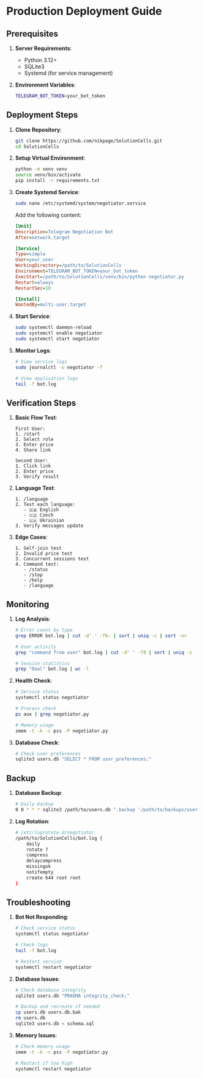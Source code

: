 # Production Deployment Guide

## Prerequisites

1. **Server Requirements**:
   - Python 3.12+
   - SQLite3
   - Systemd (for service management)

2. **Environment Variables**:
   ```bash
   TELEGRAM_BOT_TOKEN=your_bot_token
   ```

## Deployment Steps

1. **Clone Repository**:
   ```bash
   git clone https://github.com/nikpage/SolutionCells.git
   cd SolutionCells
   ```

2. **Setup Virtual Environment**:
   ```bash
   python -m venv venv
   source venv/bin/activate
   pip install -r requirements.txt
   ```

3. **Create Systemd Service**:
   ```bash
   sudo nano /etc/systemd/system/negotiator.service
   ```
   
   Add the following content:
   ```ini
   [Unit]
   Description=Telegram Negotiation Bot
   After=network.target

   [Service]
   Type=simple
   User=your_user
   WorkingDirectory=/path/to/SolutionCells
   Environment=TELEGRAM_BOT_TOKEN=your_bot_token
   ExecStart=/path/to/SolutionCells/venv/bin/python negotiator.py
   Restart=always
   RestartSec=10

   [Install]
   WantedBy=multi-user.target
   ```

4. **Start Service**:
   ```bash
   sudo systemctl daemon-reload
   sudo systemctl enable negotiator
   sudo systemctl start negotiator
   ```

5. **Monitor Logs**:
   ```bash
   # View service logs
   sudo journalctl -u negotiator -f

   # View application logs
   tail -f bot.log
   ```

## Verification Steps

1. **Basic Flow Test**:
   ```
   First User:
   1. /start
   2. Select role
   3. Enter price
   4. Share link

   Second User:
   1. Click link
   2. Enter price
   3. Verify result
   ```

2. **Language Test**:
   ```
   1. /language
   2. Test each language:
      - 🇬🇧 English
      - 🇨🇿 Czech
      - 🇺🇦 Ukrainian
   3. Verify messages update
   ```

3. **Edge Cases**:
   ```
   1. Self-join test
   2. Invalid price test
   3. Concurrent sessions test
   4. Command test:
      - /status
      - /stop
      - /help
      - /language
   ```

## Monitoring

1. **Log Analysis**:
   ```bash
   # Error count by type
   grep ERROR bot.log | cut -d' ' -f6- | sort | uniq -c | sort -nr

   # User activity
   grep "command from user" bot.log | cut -d' ' -f8 | sort | uniq -c

   # Session statistics
   grep "Deal" bot.log | wc -l
   ```

2. **Health Check**:
   ```bash
   # Service status
   systemctl status negotiator

   # Process check
   ps aux | grep negotiator.py

   # Memory usage
   smem -t -k -c pss -P negotiator.py
   ```

3. **Database Check**:
   ```bash
   # Check user preferences
   sqlite3 users.db "SELECT * FROM user_preferences;"
   ```

## Backup

1. **Database Backup**:
   ```bash
   # Daily backup
   0 0 * * * sqlite3 /path/to/users.db ".backup '/path/to/backups/users_$(date +\%Y\%m\%d).db'"
   ```

2. **Log Rotation**:
   ```bash
   # /etc/logrotate.d/negotiator
   /path/to/SolutionCells/bot.log {
       daily
       rotate 7
       compress
       delaycompress
       missingok
       notifempty
       create 644 root root
   }
   ```

## Troubleshooting

1. **Bot Not Responding**:
   ```bash
   # Check service status
   systemctl status negotiator

   # Check logs
   tail -f bot.log

   # Restart service
   systemctl restart negotiator
   ```

2. **Database Issues**:
   ```bash
   # Check database integrity
   sqlite3 users.db "PRAGMA integrity_check;"

   # Backup and recreate if needed
   cp users.db users.db.bak
   rm users.db
   sqlite3 users.db < schema.sql
   ```

3. **Memory Issues**:
   ```bash
   # Check memory usage
   smem -t -k -c pss -P negotiator.py

   # Restart if too high
   systemctl restart negotiator
   ```
